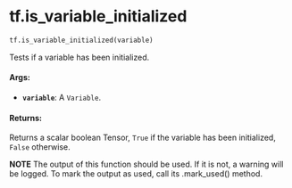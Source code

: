 <div itemscope itemtype="http://developers.google.com/ReferenceObject">
<meta itemprop="name" content="tf.is_variable_initialized" />
<meta itemprop="path" content="Stable" />
</div>

# tf.is_variable_initialized

``` python
tf.is_variable_initialized(variable)
```

Tests if a variable has been initialized.

#### Args:

* <b>`variable`</b>: A `Variable`.


#### Returns:

  Returns a scalar boolean Tensor, `True` if the variable has been
  initialized, `False` otherwise.


**NOTE** The output of this function should be used.  If it is not, a warning will be logged.  To mark the output as used, call its .mark_used() method.